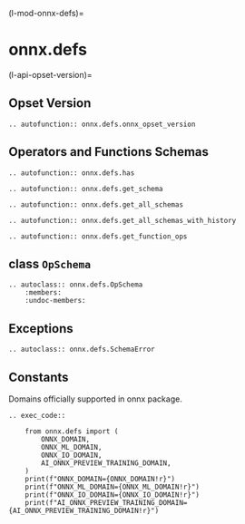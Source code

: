 (l-mod-onnx-defs)=

# onnx.defs

(l-api-opset-version)=

## Opset Version

```{eval-rst}
.. autofunction:: onnx.defs.onnx_opset_version
```

## Operators and Functions Schemas

```{eval-rst}
.. autofunction:: onnx.defs.has

.. autofunction:: onnx.defs.get_schema

.. autofunction:: onnx.defs.get_all_schemas

.. autofunction:: onnx.defs.get_all_schemas_with_history

.. autofunction:: onnx.defs.get_function_ops
```

## class `OpSchema`

```{eval-rst}
.. autoclass:: onnx.defs.OpSchema
    :members:
    :undoc-members:
```

## Exceptions

```{eval-rst}
.. autoclass:: onnx.defs.SchemaError
```

## Constants

Domains officially supported in onnx package.

```{eval-rst}
.. exec_code::

    from onnx.defs import (
        ONNX_DOMAIN,
        ONNX_ML_DOMAIN,
        ONNX_IO_DOMAIN,
        AI_ONNX_PREVIEW_TRAINING_DOMAIN,
    )
    print(f"ONNX_DOMAIN={ONNX_DOMAIN!r}")
    print(f"ONNX_ML_DOMAIN={ONNX_ML_DOMAIN!r}")
    print(f"ONNX_IO_DOMAIN={ONNX_IO_DOMAIN!r}")
    print(f"AI_ONNX_PREVIEW_TRAINING_DOMAIN={AI_ONNX_PREVIEW_TRAINING_DOMAIN!r}")
```
